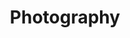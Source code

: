 ---
widget: blank

active: false

headless: false

title: Photography

view: community/article

type: article
---